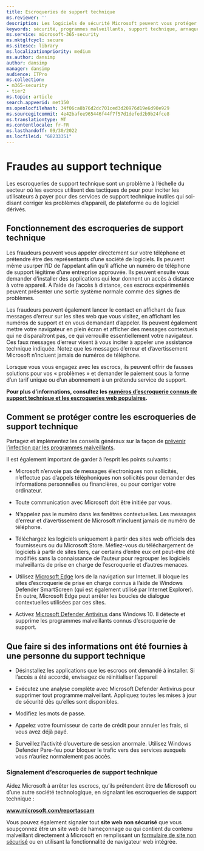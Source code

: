 ```yaml
---
title: Escroqueries de support technique
ms.reviewer: ''
description: Les logiciels de sécurité Microsoft peuvent vous protéger contre les escroqueries de support technique qui prétend rechercher des programmes malveillants ou des virus, puis vous montre de fausses détections et avertissements.
keywords: sécurité, programmes malveillants, support technique, arnaque, protection, astuce, usurpation, faux, messages d’erreur, rapport, logiciel de sécurité non autorisés, faux, antivirus, logiciel faux, non autorisés, menaces, frais de suppression, frais de suppression, mise à niveau, payer pour la suppression, installer la version complète, essai, beaucoup de menaces, scanneur, analyse, propre, ordinateur, sécurité, programme, xp sécurité à la maison, faux Microsoft, activer, activer l’analyse, activer antivirus, avertissements, fenêtres contextuelles, avertissements de sécurité, sécurité pop-ups techniques de support escroqueries,  fausse notification d’erreur Microsoft, alerte de virus faux, expiration de produit faux, activation de Faux Windows, pages web escroquerie, numéros de téléphone arnaque, numéros de téléphone, MMPC, WDSI, Centre de protection Microsoft contre les programmes malveillants, tech support scam numbers
ms.service: microsoft-365-security
ms.mktglfcycl: secure
ms.sitesec: library
ms.localizationpriority: medium
ms.author: dansimp
author: dansimp
manager: dansimp
audience: ITPro
ms.collection:
- m365-security
- tier2
ms.topic: article
search.appverid: met150
ms.openlocfilehash: 34f06ca8b76d2dc701ced3d20976d19e6d90e929
ms.sourcegitcommit: 4e42bafee965446f44f7f57d1defed2b9b24fce8
ms.translationtype: MT
ms.contentlocale: fr-FR
ms.lasthandoff: 09/30/2022
ms.locfileid: "68233351"
---
```

# <a name="tech-support-scams"></a>Fraudes au support technique

Les escroqueries de support technique sont un problème à l’échelle du secteur où les escrocs utilisent des tactiques de peur pour inciter les utilisateurs à payer pour des services de support technique inutiles qui soi-disant corriger les problèmes d’appareil, de plateforme ou de logiciel dérivés.

## <a name="how-tech-support-scams-work"></a>Fonctionnement des escroqueries de support technique

Les fraudeurs peuvent vous appeler directement sur votre téléphone et prétendre être des représentants d’une société de logiciels. Ils peuvent même usurper l’ID de l’appelant afin qu’il affiche un numéro de téléphone de support légitime d’une entreprise approuvée. Ils peuvent ensuite vous demander d’installer des applications qui leur donnent un accès à distance à votre appareil. À l’aide de l’accès à distance, ces escrocs expérimentés peuvent présenter une sortie système normale comme des signes de problèmes.

Les fraudeurs peuvent également lancer le contact en affichant de faux messages d’erreur sur les sites web que vous visitez, en affichant les numéros de support et en vous demandant d’appeler. Ils peuvent également mettre votre navigateur en plein écran et afficher des messages contextuels qui ne disparaîtront pas, ce qui verrouille essentiellement votre navigateur. Ces faux messages d’erreur visent à vous inciter à appeler une assistance technique indiquée. Notez que les messages d’erreur et d’avertissement Microsoft n’incluent jamais de numéros de téléphone.

Lorsque vous vous engagez avec les escrocs, ils peuvent offrir de fausses solutions pour vos « problèmes » et demander le paiement sous la forme d’un tarif unique ou d’un abonnement à un prétendu service de support.

**Pour plus d’informations, consultez les [numéros d’escroquerie connus de support technique et les escroqueries web populaires](https://support.microsoft.com/help/4013405/windows-protect-from-tech-support-scams).**

## <a name="how-to-protect-against-tech-support-scams"></a>Comment se protéger contre les escroqueries de support technique

Partagez et implémentez les conseils généraux sur la façon de [prévenir l’infection par les programmes malveillants](prevent-malware-infection.md).

Il est également important de garder à l’esprit les points suivants :

* Microsoft n’envoie pas de messages électroniques non sollicités, n’effectue pas d’appels téléphoniques non sollicités pour demander des informations personnelles ou financières, ou pour corriger votre ordinateur.

* Toute communication avec Microsoft doit être initiée par vous.

* N’appelez pas le numéro dans les fenêtres contextuelles. Les messages d’erreur et d’avertissement de Microsoft n’incluent jamais de numéro de téléphone.

* Téléchargez les logiciels uniquement à partir des sites web officiels des fournisseurs ou du Microsoft Store. Méfiez-vous du téléchargement de logiciels à partir de sites tiers, car certains d’entre eux ont peut-être été modifiés sans la connaissance de l’auteur pour regrouper les logiciels malveillants de prise en charge de l’escroquerie et d’autres menaces.

* Utilisez [Microsoft Edge](https://www.microsoft.com/windows/microsoft-edge) lors de la navigation sur Internet. Il bloque les sites d’escroquerie de prise en charge connus à l’aide de Windows Defender SmartScreen (qui est également utilisé par Internet Explorer). En outre, Microsoft Edge peut arrêter les boucles de dialogue contextuelles utilisées par ces sites.

* Activez [Microsoft Defender Antivirus](/microsoft-365/security/defender-endpoint/microsoft-defender-antivirus-in-windows-10) dans Windows 10. Il détecte et supprime les programmes malveillants connus d’escroquerie de support.

## <a name="what-to-do-if-information-has-been-given-to-a-tech-support-person"></a>Que faire si des informations ont été fournies à une personne du support technique

* Désinstallez les applications que les escrocs ont demandé à installer. Si l’accès a été accordé, envisagez de réinitialiser l’appareil

* Exécutez une analyse complète avec Microsoft Defender Antivirus pour supprimer tout programme malveillant. Appliquez toutes les mises à jour de sécurité dès qu’elles sont disponibles.

* Modifiez les mots de passe.

* Appelez votre fournisseur de carte de crédit pour annuler les frais, si vous avez déjà payé.

* Surveillez l’activité d’ouverture de session anormale. Utilisez Windows Defender Pare-feu pour bloquer le trafic vers des services auxquels vous n’auriez normalement pas accès.

### <a name="reporting-tech-support-scams"></a>Signalement d’escroqueries de support technique

Aidez Microsoft à arrêter les escrocs, qu’ils prétendent être de Microsoft ou d’une autre société technologique, en signalant les escroqueries de support technique :

<b>www.microsoft.com/reportascam</b>

Vous pouvez également signaler tout **site web non sécurisé** que vous soupçonnez être un site web de hameçonnage ou qui contient du contenu malveillant directement à Microsoft en remplissant un [formulaire de site non sécurisé](https://www.microsoft.com/wdsi/support/report-unsafe-site) ou en utilisant la fonctionnalité de navigateur web intégrée.